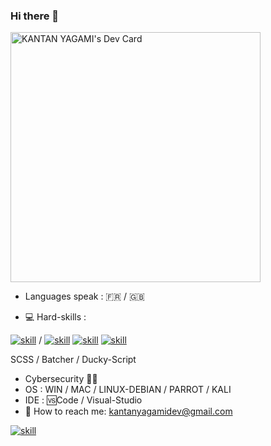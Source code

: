 ### Hi there 👋

<a href="https://app.daily.dev/KANTANDEV"><img src="https://api.daily.dev/devcards/7fbecf1871794289aea4848aa71d2351.png?r=vs2" width="400" alt="KANTAN YAGAMI's Dev Card"/></a>


- Languages speak : 🇫🇷 / 🇬🇧

- 💻 Hard-skills :

[![skill](https://pure-escarpment-54474.herokuapp.com/api?type=html)](https://github.com/betterTisen/github-skill-card) / [![skill](https://pure-escarpment-54474.herokuapp.com/api?type=css)](https://github.com/betterTisen/github-skill-card)  [![skill](https://pure-escarpment-54474.herokuapp.com/api?type=javascript)](https://github.com/betterTisen/github-skill-card)  [![skill](https://pure-escarpment-54474.herokuapp.com/api?type=react)](https://github.com/betterTisen/github-skill-card) 

SCSS / Batcher / Ducky-Script

- Cybersecurity 👨‍🎓
- OS : WIN / MAC / LINUX-DEBIAN / PARROT / KALI
- IDE : 🆚Code / Visual-Studio
- 📧  How to reach me: kantanyagamidev@gmail.com

[![skill](https://pure-escarpment-54474.herokuapp.com/api?type=html)](https://github.com/betterTisen/github-skill-card)
